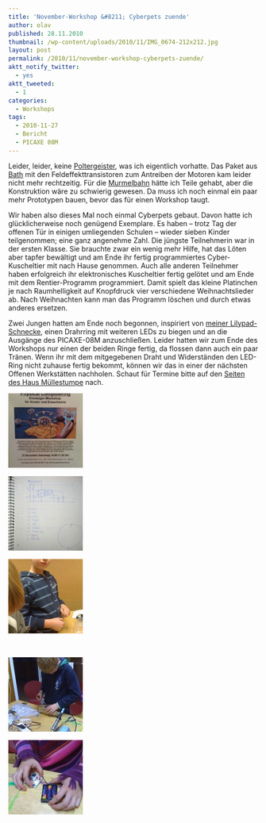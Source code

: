 ```yaml
---
title: 'November-Workshop &#8211; Cyberpets zuende'
author: olav
published: 28.11.2010
thumbnail: /wp-content/uploads/2010/11/IMG_0674-212x212.jpg
layout: post
permalink: /2010/11/november-workshop-cyberpets-zuende/
aktt_notify_twitter:
  - yes
aktt_tweeted:
  - 1
categories:
  - Workshops
tags:
  - 2010-11-27
  - Bericht
  - PICAXE 08M
---
```

Leider, leider, keine [Poltergeister][1], was ich eigentlich vorhatte. Das Paket aus [Bath][2] mit den Feldeffekttransistoren zum Antreiben der Motoren kam leider nicht mehr rechtzeitig. Für die [Murmelbahn][3] hätte ich Teile gehabt, aber die Konstruktion wäre zu schwierig gewesen. Da muss ich noch einmal ein paar mehr Prototypen bauen, bevor das für einen Workshop taugt.

Wir haben also dieses Mal noch einmal Cyberpets gebaut. Davon hatte ich glücklicherweise noch genügend Exemplare. Es haben &#8211; trotz Tag der offenen Tür in einigen umliegenden Schulen &#8211; wieder sieben Kinder teilgenommen; eine ganz angenehme Zahl. Die jüngste Teilnehmerin war in der ersten Klasse. Sie brauchte zwar ein wenig mehr Hilfe, hat das Löten aber tapfer bewältigt und am Ende ihr fertig programmiertes Cyber-Kuscheltier mit nach Hause genommen. Auch alle anderen Teilnehmer haben erfolgreich ihr elektronisches Kuscheltier fertig gelötet und am Ende mit dem Rentier-Programm programmiert. Damit spielt das kleine Platinchen je nach Raumhelligkeit auf Knopfdruck vier verschiedene Weihnachtslieder ab. Nach Weihnachten kann man das Programm löschen und durch etwas anderes ersetzen.

Zwei Jungen hatten am Ende noch begonnen, inspiriert von [meiner Lilypad-Schnecke][4], einen Drahrring mit weiteren LEDs zu biegen und an die Ausgänge des PICAXE-08M anzuschließen. Leider hatten wir zum Ende des Workshops nur einen der beiden Ringe fertig, da flossen dann auch ein paar Tränen. Wenn ihr mit dem mitgegebenen Draht und Widerständen den LED-Ring nicht zuhause fertig bekommt, können wir das in einer der nächsten Offenen Werkstätten nachholen. Schaut für Termine bitte auf den [Seiten des Haus Müllestumpe][5] nach.

<!-- see gallery_shortcode() in wp-includes/media.php -->

<div id='gallery-5' class='gallery galleryid-314 gallery-columns-3 gallery-size-thumbnail'>
  <dl class='gallery-item'>
    <dt class='gallery-icon'>
      <a href='/wp-content/uploads/2010/11/IMG_0674-e1291011026329.jpg' rel="lightbox[314]" title="November-Workshop - Cyberpets zuende"><img width="150" height="150" src="/wp-content/uploads/2010/11/IMG_0674-150x150.jpg" class="attachment-thumbnail" alt="Aushang im Restaurantbereich des Haus Müllestumpe" /></a>
    </dt>
  </dl>

  <dl class='gallery-item'>
    <dt class='gallery-icon'>
      <a href='/wp-content/uploads/2010/11/IMG_0012-e1291099068706.jpg' rel="lightbox[314]" title="November-Workshop - Cyberpets zuende"><img width="150" height="150" src="/wp-content/uploads/2010/11/IMG_0012-150x150.jpg" class="attachment-thumbnail" alt="Schaltung und Stückliste des Kuschetiers" /></a>
    </dt>
  </dl>

  <dl class='gallery-item'>
    <dt class='gallery-icon'>
      <a href='/wp-content/uploads/2010/11/IMG_0673-e1291011052248.jpg' rel="lightbox[314]" title="November-Workshop - Cyberpets zuende"><img width="150" height="150" src="/wp-content/uploads/2010/11/IMG_0673-150x150.jpg" class="attachment-thumbnail" alt="IMG_0673" /></a>
    </dt>
  </dl>

  <br style="clear: both" />

  <dl class='gallery-item'>
    <dt class='gallery-icon'>
      <a href='/wp-content/uploads/2010/11/IMG_0672-e1291011069355.jpg' rel="lightbox[314]" title="November-Workshop - Cyberpets zuende"><img width="150" height="150" src="/wp-content/uploads/2010/11/IMG_0672-150x150.jpg" class="attachment-thumbnail" alt="IMG_0672" /></a>
    </dt>
  </dl>

  <dl class='gallery-item'>
    <dt class='gallery-icon'>
      <a href='/wp-content/uploads/2010/11/IMG_0671-e1291011085509.jpg' rel="lightbox[314]" title="November-Workshop - Cyberpets zuende"><img width="150" height="150" src="/wp-content/uploads/2010/11/IMG_0671-150x150.jpg" class="attachment-thumbnail" alt="IMG_0671" /></a>
    </dt>
  </dl>

  <br style='clear: both;' />
</div>

 [1]: http://www.instructables.com/id/Piecax-the-Poltergeist-A-Troublesome-Spirit-in-a/
 [2]: http://www.techsupplies.co.uk/PICAXE
 [3]: http://jonathanjamieson.com/projects/electronics/perpetual-ball-roller/
 [4]: /2010/07/lilypad-arduino-mit-10-leds/
 [5]: http://www.muellestumpe.de/
